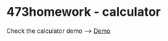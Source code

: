 # 473homework - calculator

Check the calculator demo --> [Demo](https://calculatordemo.gspinoza.repl.co/)
